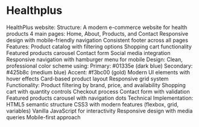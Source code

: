 # Healthplus

HealthPlus website:
Structure:
  A modern e-commerce website for health products
  4 main pages: Home, About, Products, and Contact
  Responsive design with mobile-friendly navigation
  Consistent footer across all pages
  Features:
  Product catalog with filtering options
  Shopping cart functionality
  Featured products carousel
  Contact form
  Social media integration
  Responsive navigation with hamburger menu for mobile
Design:
  Clean, professional color scheme using:
  Primary: #01335e (dark blue)
  Secondary: #425b8c (medium blue)
  Accent: #f3bc00 (gold)
  Modern UI elements with hover effects
  Card-based product layout
  Responsive grid system
  Functionality:
  Product filtering by brand, price, and availability
  Shopping cart with quantity controls
  Checkout process
  Contact form with validation
  Featured products carousel with navigation dots
Technical Implementation:
  HTML5 semantic structure
  CSS3 with modern features (flexbox, grid, variables)
  Vanilla JavaScript for interactivity
  Responsive design with media queries
  Mobile-first approach
